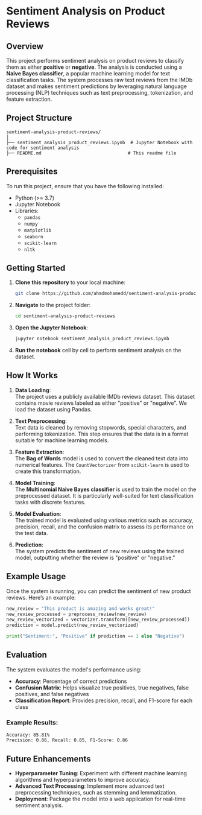 # Sentiment Analysis on Product Reviews

## Overview

This project performs sentiment analysis on product reviews to classify them as either **positive** or **negative**. The analysis is conducted using a **Naive Bayes classifier**, a popular machine learning model for text classification tasks. The system processes raw text reviews from the IMDb dataset and makes sentiment predictions by leveraging natural language processing (NLP) techniques such as text preprocessing, tokenization, and feature extraction.

## Project Structure

```
sentiment-analysis-product-reviews/
│
├── sentiment_analysis_product_reviews.ipynb  # Jupyter Notebook with code for sentiment analysis
├── README.md                                # This readme file
```

## Prerequisites

To run this project, ensure that you have the following installed:

- Python (>= 3.7)
- Jupyter Notebook
- Libraries: 
  - `pandas`
  - `numpy`
  - `matplotlib`
  - `seaborn`
  - `scikit-learn`
  - `nltk`

## Getting Started

1. **Clone this repository** to your local machine:

   ```bash
   git clone https://github.com/ahmdmohamedd/sentiment-analysis-product-reviews.git
   ```

2. **Navigate** to the project folder:

   ```bash
   cd sentiment-analysis-product-reviews
   ```

3. **Open the Jupyter Notebook**:

   ```bash
   jupyter notebook sentiment_analysis_product_reviews.ipynb
   ```

4. **Run the notebook** cell by cell to perform sentiment analysis on the dataset.

## How It Works

1. **Data Loading**:  
   The project uses a publicly available IMDb reviews dataset. This dataset contains movie reviews labeled as either "positive" or "negative". We load the dataset using Pandas.

2. **Text Preprocessing**:  
   Text data is cleaned by removing stopwords, special characters, and performing tokenization. This step ensures that the data is in a format suitable for machine learning models.

3. **Feature Extraction**:  
   The **Bag of Words** model is used to convert the cleaned text data into numerical features. The `CountVectorizer` from `scikit-learn` is used to create this transformation.

4. **Model Training**:  
   The **Multinomial Naive Bayes classifier** is used to train the model on the preprocessed dataset. It is particularly well-suited for text classification tasks with discrete features.

5. **Model Evaluation**:  
   The trained model is evaluated using various metrics such as accuracy, precision, recall, and the confusion matrix to assess its performance on the test data.

6. **Prediction**:  
   The system predicts the sentiment of new reviews using the trained model, outputting whether the review is "positive" or "negative."

## Example Usage

Once the system is running, you can predict the sentiment of new product reviews. Here’s an example:

```python
new_review = "This product is amazing and works great!"
new_review_processed = preprocess_review(new_review)
new_review_vectorized = vectorizer.transform([new_review_processed])
prediction = model.predict(new_review_vectorized)

print("Sentiment:", "Positive" if prediction == 1 else "Negative")
```

## Evaluation

The system evaluates the model's performance using:

- **Accuracy**: Percentage of correct predictions
- **Confusion Matrix**: Helps visualize true positives, true negatives, false positives, and false negatives
- **Classification Report**: Provides precision, recall, and F1-score for each class

### Example Results:

```
Accuracy: 85.81%
Precision: 0.86, Recall: 0.85, F1-Score: 0.86
```

## Future Enhancements

- **Hyperparameter Tuning**: Experiment with different machine learning algorithms and hyperparameters to improve accuracy.
- **Advanced Text Processing**: Implement more advanced text preprocessing techniques, such as stemming and lemmatization.
- **Deployment**: Package the model into a web application for real-time sentiment analysis.
